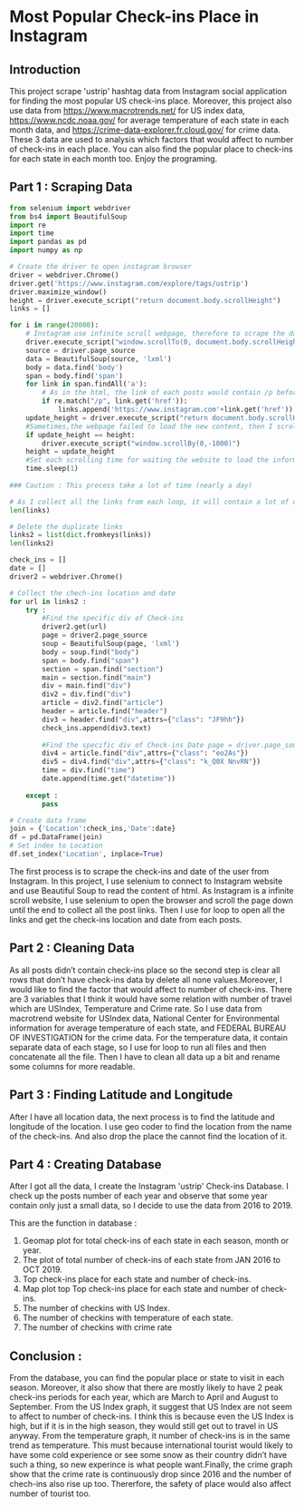 # Most Popular Check-ins Place in Instagram

## Introduction

This project scrape 'ustrip' hashtag data from Instagram social application for finding the most popular US check-ins place. Moreover, this project also use data from https://www.macrotrends.net/ for US index data, https://www.ncdc.noaa.gov/ for average temperature of each state in each month data, and https://crime-data-explorer.fr.cloud.gov/ for crime data. These 3 data are used to analysis which factors that would affect to number of check-ins in each place. You can also find the popular place to check-ins for each state in each month too. Enjoy the programing. 

## Part 1 : Scraping Data

```python
from selenium import webdriver
from bs4 import BeautifulSoup
import re
import time
import pandas as pd
import numpy as np
```
```python
# Create the driver to open instagram browser
driver = webdriver.Chrome()
driver.get('https://www.instagram.com/explore/tags/ustrip')
driver.maximize_window()
height = driver.execute_script("return document.body.scrollHeight")
links = []

for i in range(20000):
    # Instagram use infinite scroll webpage, therefore to scrape the data, have to scroll down for updating the new content
    driver.execute_script("window.scrollTo(0, document.body.scrollHeight);")
    source = driver.page_source
    data = BeautifulSoup(source, 'lxml')
    body = data.find('body')
    span = body.find('span')
    for link in span.findAll('a'):
        # As in the html, the link of each posts would contain /p before each unique value
        if re.match("/p", link.get('href')):
            links.append('https://www.instagram.com'+link.get('href'))
    update_height = driver.execute_script("return document.body.scrollHeight")
    #Sometimes,the webpage failed to load the new content, then I scroll the page up to refresh it  
    if update_height == height:
        driver.execute_script("window.scrollBy(0,-1000)") 
    height = update_height
    #Set each scrolling time for waiting the website to load the information
    time.sleep(1)
    
### Caution : This process take a lot of time (nearly a day)
```
```python
# As I collect all the links from each loop, it will contain a lot of duplicate link while scroll down in each loop.
len(links)
```
```python
# Delete the duplicate links
links2 = list(dict.fromkeys(links))
len(links2)
```
```python
check_ins = []
date = []
driver2 = webdriver.Chrome()

# Collect the chech-ins location and date
for url in links2 :
    try :
        #Find the specific div of Check-ins
        driver2.get(url)
        page = driver2.page_source
        soup = BeautifulSoup(page, 'lxml')
        body = soup.find("body")
        span = body.find("span")
        section = span.find("section")
        main = section.find("main")
        div = main.find("div")
        div2 = div.find("div")
        article = div2.find("article")
        header = article.find("header")
        div3 = header.find("div",attrs={"class": "JF9hh"})
        check_ins.append(div3.text)
    
        #Find the specific div of Check-ins Date page = driver.page_source
        div4 = article.find("div",attrs={"class": "eo2As"})
        div5 = div4.find("div",attrs={"class": "k_Q0X NnvRN"})
        time = div.find("time")
        date.append(time.get("datetime"))
    
    except :
        pass
```

```python
# Create data frame
join = {'Location':check_ins,'Date':date}
df = pd.DataFrame(join)
# Set index to Location
df.set_index('Location', inplace=True)
```

The first process is to scrape the check-ins and date of the user from Instagram. In this project, I use selenium to connect to Instagram website and use Beautiful Soup to read the content of html. As Instagram is a infinite scroll website, I use selenium to open the browser and scroll the page down until the end to collect all the post links. Then I use for loop to open all the links and get the check-ins location and date from each posts.

## Part 2 : Cleaning Data

As all posts didn’t contain check-ins place so the second step is clear all rows that don’t have check-ins data by delete all none values.Moreover, I would like to find the factor that would affect to number of check-ins. There are 3 variables that I think it would have some relation with number of travel which are USIndex, Temperature and Crime rate. So I use data from macrotrend website for USIndex data, National Center for Environmental information for average temperature of each state, and FEDERAL BUREAU OF INVESTIGATION for the crime data. For the temperature data, it contain separate data of each stage, so I use for loop to run all files and then concatenate all the file. Then I have to clean all data up a bit and rename some columns for more readable.

## Part 3 : Finding Latitude and Longitude

After I have all location data, the next process is to find the latitude and longitude of the location. I use geo coder to find the location from the name of the check-ins. And also drop the place the cannot find the location of it. 

## Part 4 : Creating Database

After I got all the data, I create the Instagram 'ustrip' Check-ins Database. I check up the posts number of each year and observe that some year contain only just a small data, so I decide to use the data from 2016 to 2019.

This are the function in database :

1. Geomap plot for total check-ins of each state in each season, month or year. 
2. The plot of total number of check-ins of each state from JAN 2016 to OCT 2019.
3. Top check-ins place for each state and number of check-ins. 
4. Map plot top Top check-ins place for each state and number of check-ins.
5. The number of checkins with US Index. 
6. The number of checkins with temperature of each state.
7. The number of checkins with crime rate 

## Conclusion :

From the database, you can find the popular place or state to visit in each season. Moreover, it also show that there are mostly likely to have 2 peak check-ins periods for each year, which are March to April and August to September. From the US Index graph, it suggest that US Index are not seem to affect to number of check-ins. I think this is because even the US Index is high, but if it is in the high season, they would still get out to travel in US anyway. From the temperature graph, it number of check-ins is in the same trend as temperature. This must because international tourist would likely to have some cold experience or see some snow as their country  didn’t have such a thing, so new experince is what people want.Finally, the crime graph show that the crime rate is continuously drop since 2016 and the number of chech-ins also rise up too. Thererfore, the safety of place would also affect number of tourist too.

